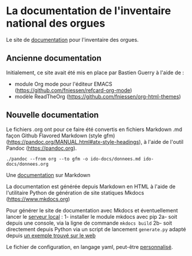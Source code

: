 # La documentation de l'inventaire national des orgues



Le site de [documentation](https://docs.inventaire-des-orgues.fr) pour l'inventaire des orgues. 

## Ancienne documentation

Initialement, ce site avait été mis en place par Bastien Guerry à l'aide de :
- module Org mode pour l'éditeur EMACS (https://github.com/fniessen/refcard-org-mode)
- modèle ReadTheOrg (https://github.com/fniessen/org-html-themes)

## Nouvelle documentation

Le fichiers .org ont pour ce faire été convertis en fichiers Markdown .md façon Github Flavored Markdown (style gfm)(https://pandoc.org/MANUAL.html#atx-style-headings), à l'aide de l'outil Pandoc (https://pandoc.org).

```
./pandoc --from org --to gfm -o ido-docs/donnees.md ido-docs/donnees.org
```

Une [documentation](https://blog.wax-o.com/2014/04/tutoriel-un-guide-pour-bien-commencer-avec-markdown/) sur Markdown

La documentation est générée depuis Markdown en HTML à l'aide de l'utilitaire Python de génération de site statiques Mkdocs (https://www.mkdocs.org)

Pour générer le site de documentation avec Mkdocs et éventuellement lancer le [serveur local](http://127.0.0.1:8000) :
1- installer le module mkdocs avec pip
2a- soit depuis une console, via la ligne de commande `mkdocs build`
2b- soit directement depuis Python via un script de lancement `generate.py` adapté depuis [un exemple trouvé sur le web](https://github.com/ASoftTech/Gbd.IO.Serial/blob/master/Docs/MkDocs/build.py)

Le fichier de configuration, en langage yaml, peut-être [personnalisé](https://www.mkdocs.org/user-guide/configuration/).